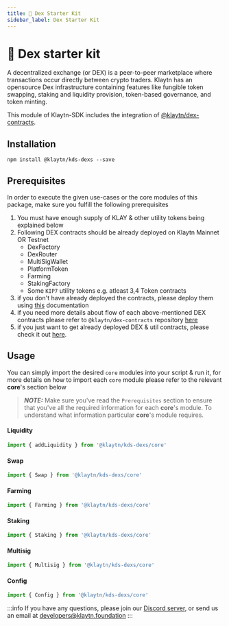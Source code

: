 ```yaml
---
title: 💱 Dex Starter Kit
sidebar_label: Dex Starter Kit
---
```


# 💱 Dex starter kit
A decentralized exchange (or DEX) is a peer-to-peer marketplace where transactions occur directly between crypto traders.
Klaytn has an opensource Dex infrastructure containing features like fungible token swapping, staking and liquidity provision, token-based governance, and token minting.

This module of Klaytn-SDK includes the integration of [@klaytn/dex-contracts](https://github.com/klaytn/klaytn-dex-contracts).

## Installation
  `npm install @klaytn/kds-dexs --save`

## Prerequisites

In order to execute the given use-cases or the core modules of this package, make sure you
fulfill the following prerequisites
1. You must have enough supply of KLAY & other utility tokens being explained below
2. Following DEX contracts should be already deployed on Klaytn Mainnet OR Testnet
   - DexFactory
   - DexRouter
   - MultiSigWallet
   - PlatformToken
   - Farming
   - StakingFactory
   - Some `KIP7` utility tokens e.g. atleast 3,4 Token contracts
3. if you don't have already deployed the contracts, please deploy them using [this](https://github.com/klaytn/klaytn-dex-contracts/blob/dev/README.md) documentation
4. if you need more details about flow of each above-mentioned DEX contracts please refer to `@klaytn/dex-contracts` repository [here](https://github.com/klaytn/klaytn-dex-contracts/blob/dev/docs/dex-specification.md)
5. if you just want to get already deployed DEX & util contracts, please check it out [here](https://github.com/klaytn/klaytn-dex-frontend/blob/dev/dex-config.example.json).

## Usage
You can simply import the desired `core` modules into your script & run it, for more details on how to import each `core` module please refer to the relevant
**core**'s section below

> **_NOTE:_** Make sure you've read the `Prerequisites` section to ensure that you've all the required information for each **core**'s module. To understand what information particular **core**'s module requires.

#### Liquidity
```js
import { addLiquidity } from '@klaytn/kds-dexs/core'
```
#### Swap
```js
import { Swap } from '@klaytn/kds-dexs/core'
```
#### Farming
```js
import { Farming } from '@klaytn/kds-dexs/core'
```
#### Staking
```js
import { Staking } from '@klaytn/kds-dexs/core'
```
#### Multisig
```js
import { Multisig } from '@klaytn/kds-dexs/core'
```
#### Config
```js
import { Config } from '@klaytn/kds-dexs/core'
```

:::info
If you have any questions, please join our [Discord server](https://discord.io/KlaytnOfficial), or send us an email at developers@klaytn.foundation
:::


